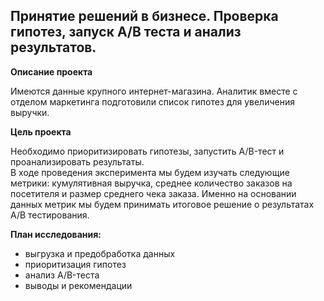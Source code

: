 ## Принятие решений в бизнесе. Проверка гипотез, запуск А/В теста и анализ результатов.  

**Описание проекта**  

Имеются данные крупного интернет-магазина. Аналитик вместе с отделом маркетинга подготовили список гипотез для увеличения выручки.  

**Цель проекта**  

Необходимо приоритизировать гипотезы, запустить A/B-тест и проанализировать результаты.  
В ходе проведения эксперимента мы будем изучать следующие метрики: кумулятивная выручка, среднее количество заказов на посетителя и размер среднего чека заказа. 
Именно на основании данных метрик мы будем принимать итоговое решение о результатах А/В тестирования.  

**План исследования:**  
- выгрузка и предобработка данных
- приоритизация гипотез
- анализ A/B-теста
- выводы и рекомендации
